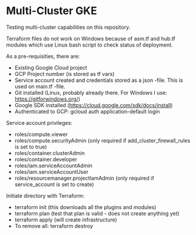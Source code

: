 # Multi-Cluster GKE

Testing multi-cluster capabilities on this repository.

Terraform files do not work on Windows because of asm.tf and hub.tf modules which use Linux bash script to check status of deployment.

As a pre-requisities, there are:
- Existing Google Cloud project
- GCP Project number (is stored as tf vars)
- Service account created and credentials stored as a json -file. This is used on main.tf -file.
- Git installed (Linux, probably already there. For Windows I use: https://gitforwindows.org/)
- Google SDK installed (https://cloud.google.com/sdk/docs/install)
- Authenticated to GCP: gcloud auth application-default login

Service account privileges:
- roles/compute.viewer
- roles/compute.securityAdmin (only required if add_cluster_firewall_rules is set to true)
- roles/container.clusterAdmin
- roles/container.developer
- roles/iam.serviceAccountAdmin
- roles/iam.serviceAccountUser
- roles/resourcemanager.projectIamAdmin (only required if service_account is set to create)

Initiate directory with Terraform:
- terraform init (this downloads all the plugins and modules)
- terraform plan (test that plan is valid - does not create anything yet)
- terraform apply (will create infrastructure)
- To remove all: terraform destroy
